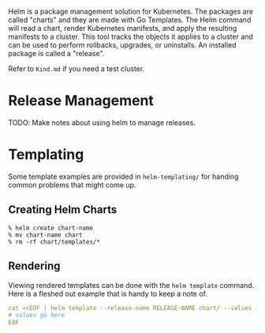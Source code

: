 Helm is a package management solution for Kubernetes. The packages are called "charts" and they are made with Go Templates. The Helm command will read a chart, render Kubernetes manifests, and apply the resulting manifests to a cluster. This tool tracks the objects it applies to a cluster and can be used to perform rollbacks, upgrades, or uninstalls. An installed package is called a "release".

Refer to `Kind.md` if you need a test cluster.

# Release Management
TODO: Make notes about using helm to manage releases.

# Templating
Some template examples are provided in `helm-templating/` for handing common problems that might come up.

## Creating Helm Charts
```
% helm create chart-name
% mv chart-name chart
% rm -rf chart/templates/*
```

## Rendering
Viewing rendered templates can be done with the `helm template` command. Here is a fleshed out example that is handy to keep a note of.

```yaml
cat <<EOF | helm template --release-name RELEASE-NAME chart/ --values -
# values go here
EOF
```
